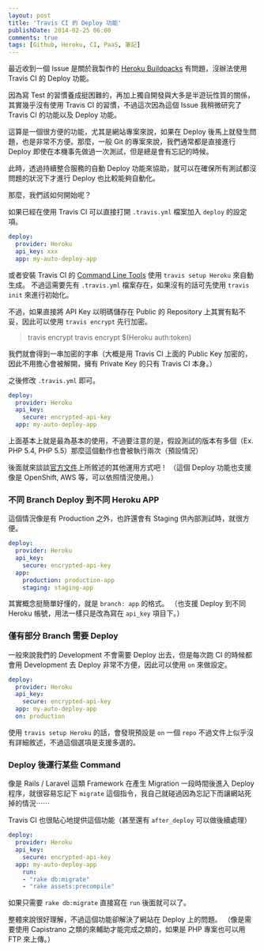 ```yaml
---
layout: post
title: 'Travis CI 的 Deploy 功能'
publishDate: 2014-02-25 06:00
comments: true
tags: [Github, Heroku, CI, PaaS, 筆記]
---
```

最近收到一個 Issue 是關於我製作的 [Heroku Buildpacks](https://Github.com/elct9620/Heroku-buildpacks-PHP-with-phalcon) 有問題，沒辦法使用 Travis CI 的 Deploy 功能。

因為寫 Test 的習慣養成挺困難的，再加上獨自開發與大多是半遊玩性質的關係，其實幾乎沒有使用 Travis CI 的習慣，不過這次因為這個 Issue 我稍微研究了 Travis CI 的功能以及 Deploy 功能。

這算是一個很方便的功能，尤其是網站專案來說，如果在 Deploy 後馬上就發生問題，也是非常不方便。那麼，一般 Git 的專案來說，我們通常都是直接進行 Deploy 即使在本機事先做過一次測試，但是總是會有忘記的時候。

此時，透過持續整合服務的自動 Deploy 功能來協助，就可以在確保所有測試都沒問題的狀況下才進行 Deploy 也比較能夠自動化。

<!--more-->

那麼，我們該如何開始呢？

如果已經在使用 Travis CI 可以直接打開 `.travis.yml` 檔案加入 `deploy` 的設定項。

```yml .travis.yml
deploy:
  provider: Heroku
  api_key: xxx
  app: my-auto-deploy-app
```

或者安裝 Travis CI 的 [Command Line Tools](https://Github.com/travis-ci/travis) 使用 `travis setup Heroku` 來自動生成。
不過這需要先有 `.travis.yml` 檔案存在，如果沒有的話可先使用 `travis init` 來進行初始化。

不過，如果直接將 API Key 以明碼儲存在 Public 的 Repository 上其實有點不妥，因此可以使用 `travis encrypt` 先行加密。

> travis encrypt travis encrypt $(Heroku auth:token)

我們就會得到一串加密的字串（大概是用 Travis CI 上面的 Public Key 加密的，因此不用擔心會被解開，擁有 Private Key 的只有 Travis CI 本身。）

之後修改 `.travis.yml` 即可。

```yml .travis.yml
deploy:
  provider: Heroku
  api_key:
  	secure: encrypted-api-key
  app: my-auto-deploy-app
```

上面基本上就是最為基本的使用，不過要注意的是，假設測試的版本有多個（Ex. PHP 5.4, PHP 5.5）那麼這個動作也會被執行兩次（預設情況）

後面就來談談[官方文件](https://docs.travis-ci.com/user/deployment/Heroku/)上所敘述的其他運用方式吧！
（這個 Deploy 功能也支援像是 OpenShift, AWS 等，可以依照情況使用。）

### 不同 Branch Deploy 到不同 Heroku APP

這個情況像是有 Production 之外，也許還會有 Staging 供內部測試時，就很方便。

```yml .travis.yml
deploy:
  provider: Heroku
  api_key:
  	secure: encrypted-api-key
  app: 
  	production: production-app
    staging: staging-app
```

其實概念挺簡單好懂的，就是 `branch: app` 的格式。
（也支援 Deploy 到不同 Heroku 帳號，用法一樣只是改為寫在 `api_key` 項目下。）

### 僅有部分 Branch 需要 Deploy

一般來說我們的 Development 不會需要 Deploy 出去，但是每次跑 CI 的時候都會用 Development 去 Deploy 非常不方便，因此可以使用 `on` 來做設定。

```yml .travis.yml
deploy:
  provider: Heroku
  api_key:
  	secure: encrypted-api-key
  app: my-auto-deploy-app
  on: production
```

使用 `travis setup Heroku` 的話，會發現預設是 `on` 一個 `repo` 不過文件上似乎沒有詳細敘述，不過這個選項是支援多選的。

### Deploy 後運行某些 Command

像是 Rails / Laravel 這類 Framework 在產生 Migration 一段時間後進入 Deploy 程序，就很容易忘記下 `migrate` 這個指令，我自己就碰過因為忘記下而讓網站死掉的情況⋯⋯

Travis CI 也很貼心地提供這個功能（甚至還有 `after_deploy` 可以做後續處理）

```yml .travis.yml
deploy:
  provider: Heroku
  api_key:
  	secure: encrypted-api-key
  app: my-auto-deploy-app
 	run:
  	- "rake db:migrate"
    - "rake assets:precompile"
```

如果只需要 `rake db:migrate` 直接寫在 `run` 後面就可以了。

整體來說很好理解，不過這個功能卻解決了網站在 Deploy 上的問題。
（像是需要使用 Capistrano 之類的來輔助才能完成之類的，如果是 PHP 專案也可以用 FTP 來上傳。）
